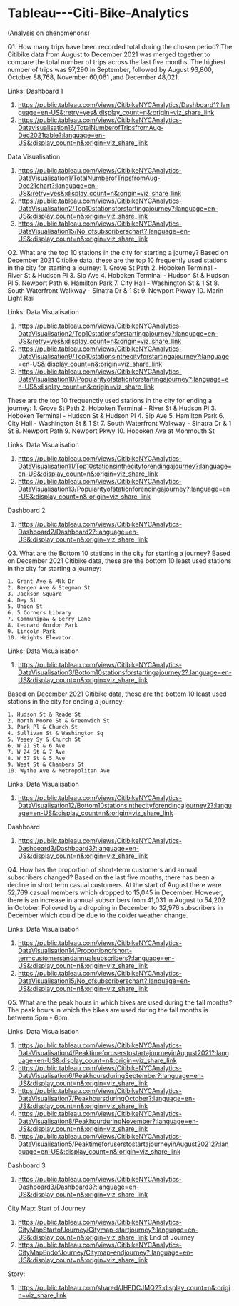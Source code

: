 # Tableau---Citi-Bike-Analytics
(Analysis on phenomenons)

Q1. How many trips have been recorded total during the chosen period? 
The Citibike data from August to December 2021 was merged together to compare the total number of trips across the last five months.
The highest number of trips was 97,290 in September, followed by August 93,800, October 88,768,  November 60,061 ,and December 48,021.  

Links: 
Dashboard 1
1. https://public.tableau.com/views/CitibikeNYCAnalytics/Dashboard1?:language=en-US&:retry=yes&:display_count=n&:origin=viz_share_link 
2. https://public.tableau.com/views/CitibikeNYCAnalytics-Datavisualisation16/TotalNumberofTripsfromAug-Dec2021table?:language=en-US&:display_count=n&:origin=viz_share_link

Data Visualisation
1. https://public.tableau.com/views/CitibikeNYCAnalytics-DataVisualisation1/TotalNumberofTripsfromAug-Dec21chart?:language=en-US&:retry=yes&:display_count=n&:origin=viz_share_link
2. https://public.tableau.com/views/CitibikeNYCAnalytics-DataVisualisation2/Top10stationsforstartingajourney?:language=en-US&:display_count=n&:origin=viz_share_link
3. https://public.tableau.com/views/CitibikeNYCAnalytics-DataVisualisation15/No_ofsubscriberschart?:language=en-US&:display_count=n&:origin=viz_share_link


Q2. What are the top 10 stations in the city for starting a journey? 
Based on December 2021 Citibike data, these are the top 10 frequently used stations in the city for starting a journey:
    1. Grove St Path
    2. Hoboken Terminal - River St & Hudson Pl
    3. Sip Ave
    4. Hoboken Terminal - Hudson St & Hudson Pl
    5. Newport Path
    6. Hamilton Park
    7. City Hall - Washington St & 1 St
    8. South Waterfront Walkway - Sinatra Dr & 1 St
    9. Newport Pkway
    10. Marin Light Rail

Links:
Data Visualisation
1. https://public.tableau.com/views/CitibikeNYCAnalytics-DataVisualisation2/Top10stationsforstartingajourney?:language=en-US&:retry=yes&:display_count=n&:origin=viz_share_link
2. https://public.tableau.com/views/CitibikeNYCAnalytics-DataVisualisation9/Top10stationsinthecityforstartingajourney?:language=en-US&:display_count=n&:origin=viz_share_link
3. https://public.tableau.com/views/CitibikeNYCAnalytics-DataVisualisation10/Popularityofstationforstartingajourney?:language=en-US&:display_count=n&:origin=viz_share_link

These are the top 10 frequenctly used stations in the city for ending a journey:
    1. Grove St Path
    2. Hoboken Terminal - River St & Hudson Pl
    3. Hoboken Terminal - Hudson St & Hudson Pl
    4. Sip Ave
    5. Hamilton Park
    6. City Hall - Washington St & 1 St
    7. South Waterfront Walkway - Sinatra Dr & 1 St
    8. Newport Path
    9. Newport Pkwy
    10. Hoboken Ave at Monmouth St

Links:
Data Visualisation
1. https://public.tableau.com/views/CitibikeNYCAnalytics-DataVisualisation11/Top10stationsinthecityforendingajourney?:language=en-US&:display_count=n&:origin=viz_share_link
2. https://public.tableau.com/views/CitibikeNYCAnalytics-DataVisualisation13/Popularityofstationforendingajourney?:language=en-US&:display_count=n&:origin=viz_share_link

Dashboard 2
1. https://public.tableau.com/views/CitibikeNYCAnalytics-Dashboard2/Dashboard2?:language=en-US&:display_count=n&:origin=viz_share_link


Q3. What are the Bottom 10 stations in the city for starting a journey?
Based on December 2021 Citibike data, these are the bottom 10 least used stations in the city for starting a journey:

    1. Grant Ave & Mlk Dr
    2. Bergen Ave & Stegman St
    3. Jackson Square
    4. Dey St
    5. Union St
    6. 5 Corners Library
    7. Communipaw & Berry Lane
    8. Leonard Gordon Park
    9. Lincoln Park
    10. Heights Elevator

Links:
Data Visualisation
1. https://public.tableau.com/views/CitibikeNYCAnalytics-DataVisualisation3/Bottom10stationsforstartingajourney2?:language=en-US&:display_count=n&:origin=viz_share_link


Based on December 2021 Citibike data, these are the bottom 10 least used stations in the city for ending a journey:

    1. Hudson St & Reade St
    2. North Moore St & Greenwich St
    3. Park Pl & Church St
    4. Sullivan St & Washington Sq
    5. Vesey Sy & Church St
    6. W 21 St & 6 Ave
    7. W 24 St & 7 Ave
    8. W 37 St & 5 Ave
    9. West St & Chambers St
    10. Wythe Ave & Metropolitan Ave
Links:
Data Visualisation
1. https://public.tableau.com/views/CitibikeNYCAnalytics-DataVisualisation12/Bottom10stationsinthecityforendingajourney2?:language=en-US&:display_count=n&:origin=viz_share_link

Dashboard 
1. https://public.tableau.com/views/CitibikeNYCAnalytics-Dashboard3/Dashboard3?:language=en-US&:display_count=n&:origin=viz_share_link

Q4. How has the proportion of short-term customers and annual subscribers changed? 
Based on the last five months, there has been a decline in short term casual customers. At the start of August there were 52,769 casual members which dropped to 15,045 in December. 
However, there is an increase in annual subscribers from 41,031 in August to 54,202 in October. Followed by a dropping in December to 32,976 subscribers in December which could be due to the colder weather change. 

Links:
Data Visualisation
1. https://public.tableau.com/views/CitibikeNYCAnalytics-DataVisualisation14/Proportionofshort-termcustomersandannualsubscribers?:language=en-US&:display_count=n&:origin=viz_share_link
2. https://public.tableau.com/views/CitibikeNYCAnalytics-DataVisualisation15/No_ofsubscriberschart?:language=en-US&:display_count=n&:origin=viz_share_link

Q5. What are the peak hours in which bikes are used during the fall months? 
The peak hours in which the bikes are used during the fall months is between 5pm - 6pm. 

Links:
Data Visualisation
1. https://public.tableau.com/views/CitibikeNYCAnalytics-DataVisualisation4/PeaktimeforuserstostartajourneyinAugust2021?:language=en-US&:display_count=n&:origin=viz_share_link
2. https://public.tableau.com/views/CitibikeNYCAnalytics-DataVisualisation6/PeakhoursduringSeptember?:language=en-US&:display_count=n&:origin=viz_share_link
3. https://public.tableau.com/views/CitibikeNYCAnalytics-DataVisualisation7/PeakhoursduringOctober?:language=en-US&:display_count=n&:origin=viz_share_link
4. https://public.tableau.com/views/CitibikeNYCAnalytics-DataVisualisation8/PeakhourduringNovember?:language=en-US&:display_count=n&:origin=viz_share_link
5. https://public.tableau.com/views/CitibikeNYCAnalytics-DataVisualisation5/PeaktimeforuserstostartajourneyinAugust20212?:language=en-US&:display_count=n&:origin=viz_share_link

Dashboard 3
1. https://public.tableau.com/views/CitibikeNYCAnalytics-Dashboard3/Dashboard3?:language=en-US&:display_count=n&:origin=viz_share_link

City Map: 
Start of Journey
1. https://public.tableau.com/views/CitibikeNYCAnalytics-CityMapStartofJourney/Citymap-startjourney?:language=en-US&:display_count=n&:origin=viz_share_link
End of Journey
2. https://public.tableau.com/views/CitibikeNYCAnalytics-CityMapEndofJourney/Citymap-endjourney?:language=en-US&:display_count=n&:origin=viz_share_link

Story:
1. https://public.tableau.com/shared/JHFDCJMQ2?:display_count=n&:origin=viz_share_link